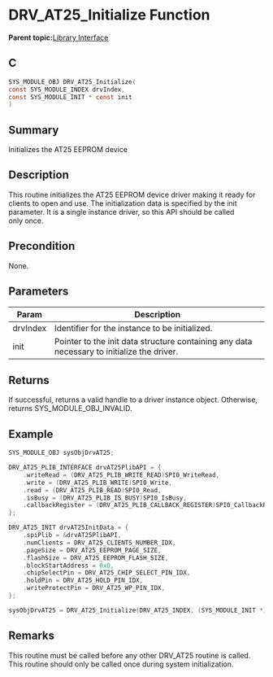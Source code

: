 # DRV\_AT25\_Initialize Function

**Parent topic:**[Library Interface](GUID-FC2766BD-E5AF-4007-BA9A-D1E179E8AF51.md)

## C

```c
SYS_MODULE_OBJ DRV_AT25_Initialize(
const SYS_MODULE_INDEX drvIndex,
const SYS_MODULE_INIT * const init
)
```

## Summary

Initializes the AT25 EEPROM device

## Description

This routine initializes the AT25 EEPROM device driver making it ready for<br />clients to open and use. The initialization data is specified by the init<br />parameter. It is a single instance driver, so this API should be called<br />only once.

## Precondition

None.

## Parameters

|Param|Description|
|-----|-----------|
|drvIndex|Identifier for the instance to be initialized.|
|init|Pointer to the init data structure containing any data necessary to initialize the driver.|

## Returns

If successful, returns a valid handle to a driver instance object. Otherwise, returns SYS\_MODULE\_OBJ\_INVALID.

## Example

```c
SYS_MODULE_OBJ sysObjDrvAT25;

DRV_AT25_PLIB_INTERFACE drvAT25PlibAPI = {
    .writeRead = (DRV_AT25_PLIB_WRITE_READ)SPI0_WriteRead,
    .write = (DRV_AT25_PLIB_WRITE)SPI0_Write,
    .read = (DRV_AT25_PLIB_READ)SPI0_Read,
    .isBusy = (DRV_AT25_PLIB_IS_BUSY)SPI0_IsBusy,
    .callbackRegister = (DRV_AT25_PLIB_CALLBACK_REGISTER)SPI0_CallbackRegister,
};

DRV_AT25_INIT drvAT25InitData = {
    .spiPlib = &drvAT25PlibAPI,
    .numClients = DRV_AT25_CLIENTS_NUMBER_IDX,
    .pageSize = DRV_AT25_EEPROM_PAGE_SIZE,
    .flashSize = DRV_AT25_EEPROM_FLASH_SIZE,
    .blockStartAddress = 0x0,
    .chipSelectPin = DRV_AT25_CHIP_SELECT_PIN_IDX,
    .holdPin = DRV_AT25_HOLD_PIN_IDX,
    .writeProtectPin = DRV_AT25_WP_PIN_IDX,
};

sysObjDrvAT25 = DRV_AT25_Initialize(DRV_AT25_INDEX, (SYS_MODULE_INIT *)&drvAT25InitData);

```

## Remarks

This routine must be called before any other DRV\_AT25 routine is called. This routine should only be called once during system initialization.

